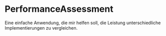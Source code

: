 # PerformanceAssessment
Eine einfache Anwendung, die mir helfen soll, die Leistung unterschiedliche Implementierungen zu vergleichen.
